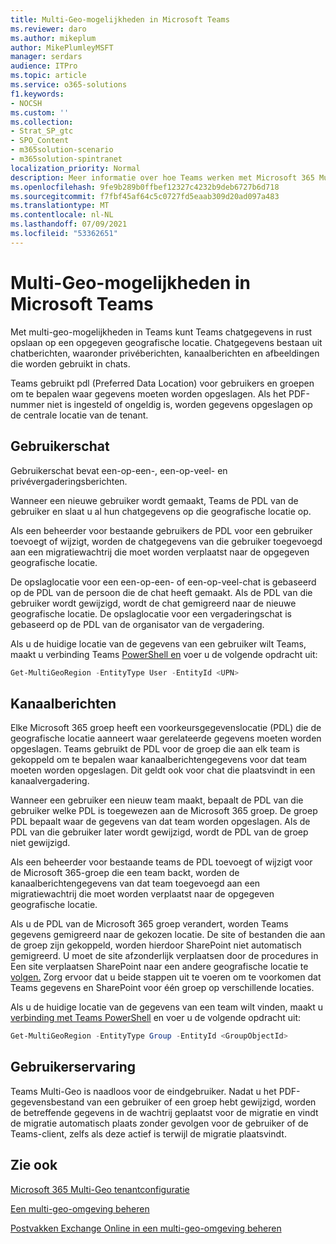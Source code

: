 ```yaml
---
title: Multi-Geo-mogelijkheden in Microsoft Teams
ms.reviewer: daro
ms.author: mikeplum
author: MikePlumleyMSFT
manager: serdars
audience: ITPro
ms.topic: article
ms.service: o365-solutions
f1.keywords:
- NOCSH
ms.custom: ''
ms.collection:
- Strat_SP_gtc
- SPO_Content
- m365solution-scenario
- m365solution-spintranet
localization_priority: Normal
description: Meer informatie over hoe Teams werken met Microsoft 365 Multi-Geo.
ms.openlocfilehash: 9fe9b289b0ffbef12327c4232b9deb6727b6d718
ms.sourcegitcommit: f7fbf45af64c5c0727fd5eaab309d20ad097a483
ms.translationtype: MT
ms.contentlocale: nl-NL
ms.lasthandoff: 07/09/2021
ms.locfileid: "53362651"
---
```

# <a name="multi-geo-capabilities-in-microsoft-teams"></a>Multi-Geo-mogelijkheden in Microsoft Teams

Met multi-geo-mogelijkheden in Teams kunt Teams chatgegevens in rust opslaan op een opgegeven geografische locatie. Chatgegevens bestaan uit chatberichten, waaronder privéberichten, kanaalberichten en afbeeldingen die worden gebruikt in chats.

Teams gebruikt pdl (Preferred Data Location) voor gebruikers en groepen om te bepalen waar gegevens moeten worden opgeslagen. Als het PDF-nummer niet is ingesteld of ongeldig is, worden gegevens opgeslagen op de centrale locatie van de tenant.

## <a name="user-chat"></a>Gebruikerschat

Gebruikerschat bevat een-op-een-, een-op-veel- en privévergaderingsberichten.

Wanneer een nieuwe gebruiker wordt gemaakt, Teams de PDL van de gebruiker en slaat u al hun chatgegevens op die geografische locatie op.

Als een beheerder voor bestaande gebruikers de PDL voor een gebruiker toevoegt of wijzigt, worden de chatgegevens van die gebruiker toegevoegd aan een migratiewachtrij die moet worden verplaatst naar de opgegeven geografische locatie.

De opslaglocatie voor een een-op-een- of een-op-veel-chat is gebaseerd op de PDL van de persoon die de chat heeft gemaakt. Als de PDL van die gebruiker wordt gewijzigd, wordt de chat gemigreerd naar de nieuwe geografische locatie. De opslaglocatie voor een vergaderingschat is gebaseerd op de PDL van de organisator van de vergadering.

Als u de huidige locatie van de gegevens van een gebruiker wilt Teams, maakt u verbinding Teams [PowerShell en](/powershell/module/teams/connect-microsoftteams) voer u de volgende opdracht uit:

```PowerShell
Get-MultiGeoRegion -EntityType User -EntityId <UPN>
```

## <a name="channel-messages"></a>Kanaalberichten

Elke Microsoft 365 groep heeft een voorkeursgegevenslocatie (PDL) die de geografische locatie aanneert waar gerelateerde gegevens moeten worden opgeslagen. Teams gebruikt de PDL voor de groep die aan elk team is gekoppeld om te bepalen waar kanaalberichtengegevens voor dat team moeten worden opgeslagen. Dit geldt ook voor chat die plaatsvindt in een kanaalvergadering.

Wanneer een gebruiker een nieuw team maakt, bepaalt de PDL van die gebruiker welke PDL is toegewezen aan de Microsoft 365 groep. De groep PDL bepaalt waar de gegevens van dat team worden opgeslagen. Als de PDL van die gebruiker later wordt gewijzigd, wordt de PDL van de groep niet gewijzigd.

Als een beheerder voor bestaande teams de PDL toevoegt of wijzigt voor de Microsoft 365-groep die een team backt, worden de kanaalberichtengegevens van dat team toegevoegd aan een migratiewachtrij die moet worden verplaatst naar de opgegeven geografische locatie.

Als u de PDL van de Microsoft 365 groep verandert, worden Teams gegevens gemigreerd naar de gekozen locatie. De site of bestanden die aan de groep zijn gekoppeld, worden hierdoor SharePoint niet automatisch gemigreerd. U moet de site afzonderlijk verplaatsen door de procedures in Een site verplaatsen SharePoint naar een andere geografische locatie te [volgen.](/microsoft-365/enterprise/move-sharepoint-between-geo-locations) Zorg ervoor dat u beide stappen uit te voeren om te voorkomen dat Teams gegevens en SharePoint voor één groep op verschillende locaties.

Als u de huidige locatie van de gegevens van een team wilt vinden, maakt u [verbinding met Teams PowerShell](/powershell/module/teams/connect-microsoftteams) en voer u de volgende opdracht uit:

```PowerShell
Get-MultiGeoRegion -EntityType Group -EntityId <GroupObjectId>
```

## <a name="user-experience"></a>Gebruikerservaring

Teams Multi-Geo is naadloos voor de eindgebruiker. Nadat u het PDF-gegevensbestand van een gebruiker of een groep hebt gewijzigd, worden de betreffende gegevens in de wachtrij geplaatst voor de migratie en vindt de migratie automatisch plaats zonder gevolgen voor de gebruiker of de Teams-client, zelfs als deze actief is terwijl de migratie plaatsvindt.

## <a name="see-also"></a>Zie ook

[Microsoft 365 Multi-Geo tenantconfiguratie](/microsoft-365/enterprise/multi-geo-tenant-configuration)

[Een multi-geo-omgeving beheren](administering-a-multi-geo-environment.md)

[Postvakken Exchange Online in een multi-geo-omgeving beheren](administering-exchange-online-multi-geo.md)
